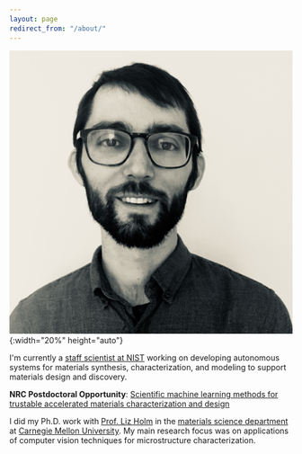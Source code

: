 ```yaml
---
layout: page
redirect_from: "/about/"
---
```


![brian](/images/briandecost.jpg){:width="20%" height="auto"}

I'm currently a [staff scientist at NIST](https://www.nist.gov/people/brian-decost) working on developing autonomous systems for materials synthesis, characterization, and modeling to support materials design and discovery.

**NRC Postdoctoral Opportunity**: [Scientific machine learning methods for trustable accelerated materials characterization and design](https://ra.nas.edu/RAPLab10/Opportunity/Opportunity.aspx?LabCode=50&ROPCD=506431&RONum=C0878&ROBaseMode=R100)

I did my Ph.D. work with [Prof. Liz Holm](https://holmgroup.github.io/about) in the [materials science department](https://materials.cmu.edu) at [Carnegie Mellon University](https://cmu.edu). My main research focus was on applications of computer vision techniques for microstructure characterization.
